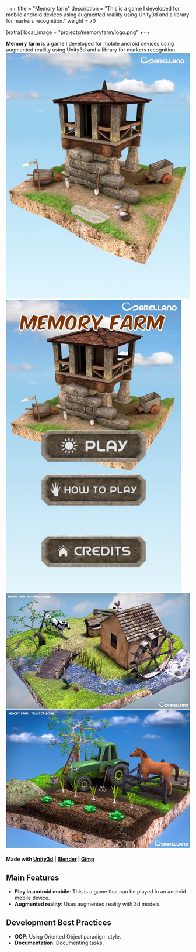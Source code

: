 +++
title = "Memory farm"
description = "This is a game I developed for mobile android devices using augmented reallity using Unity3d and a library for markers recognition."
weight = 70

[extra]
local_image = "projects/memoryfarm/logo.png"
+++

**Memory farm** is a game I developed for mobile android devices using augmented reallity using Unity3d and a library for markers recognition.
![Memory farm 1](./screenshot1.jpg)
![Memory farm 2](./screenshot2.jpg)
![Memory farm 3](./screenshot3.jpg)
![Memory farm 4](./screenshot4.jpg)

#### Made with [Unity3d](https://unity.com) | [Blender](https://www.blender.org) | [Gimp](https://www.gimp.org)

## Main Features

- **Play in android mobile**: This is a game that can be played in an android mobile device.
- **Augmented reality**: Uses augmented reality with 3d models.

## Development Best Practices

- **OOP**: Using Oriented Object paradigm style.
- **Documentation**: Documenting tasks.
